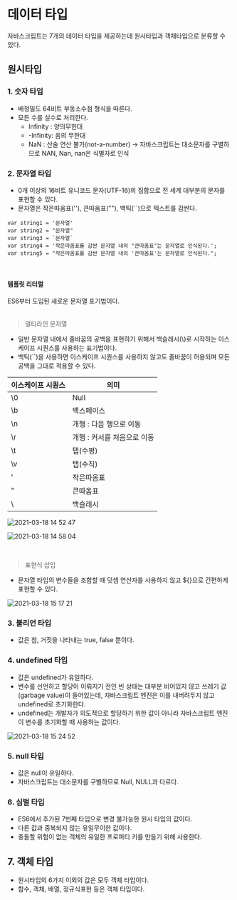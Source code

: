 # 데이터 타입
자바스크립트는 7개의 데이터 타입을 제공하는데 원시타입과 객체타입으로 분류할 수 있다.

## 원시타입
### 1. 숫자 타입
- 배정밀도 64비트 부동소수점 형식을 따른다.
- 모든 수를 실수로 처리한다.
  - Infinity : 양의무한대
  - -Infinity: 음의 무한대
  - NaN : 산술 연산 불가(not-a-number) → 자바스크립트는 대소문자를 구별하므로 NAN, Nan, nan은 식별자로 인식

### 2. 문자열 타입
- 0개 이상의 16비트 유니코드 문자(UTF-16)의 집합으로 전 세계 대부분의 문자를 표현할 수 있다.
- 문자열은 작은따옴표(''), 큰따옴표(""), 백틱(``)으로 텍스트를 감싼다.
```
var string1 = '문자열'
var string2 = "문자열"
var string3 = `문자열`
var string4 = '작은따옴표를 감싼 문자열 내의 "큰따옴표"는 문자열로 인식된다.';
var string5 = "작은따옴표를 감싼 문자열 내의 '큰따옴표'는 문자열로 인식된다.";
```
<br>

#### 템플릿 리터럴
ES6부터 도입된 새로운 문자열 표기법이다.   
<br>

> 멀티라인 문자열
  - 일반 문자열 내에서 줄바꿈의 공백을 표현하기 위해서 백슬래시(\\)로 시작하는 이스케이프 시퀀스를 사용하는 표기법이다.
  - 백틱(``)을 사용하면 이스케이프 시퀀스를 사용하지 않고도 줄바꿈이 허용되며 모든 공백을 그대로 적용할 수 있다. 

|이스케이프 시퀀스|의미|
|-|-|
|\0|Null|
|\b|백스페이스|
|\n|개행 : 다음 행으로 이동|
|\r|개행 : 커서를 처음으로 이동|
|\t|탭(수평)|
|\v|탭(수직)|
|\'|작은따옴표|
|\"|큰따옴표|
|\\ |백슬래시|

![2021-03-18 14 52 47](https://user-images.githubusercontent.com/35294456/111579709-d54afd00-87f9-11eb-92b2-ef1bb0e7146e.png)

![2021-03-18 14 58 04](https://user-images.githubusercontent.com/35294456/111580087-60c48e00-87fa-11eb-9186-82ee7b3f0459.png)

<br>

> 표현식 삽입
  - 문자열 타입의 변수들을 조합할 때 덧셈 연산자를 사용하지 않고 ${}으로 간편하게 표현할 수 있다.

![2021-03-18 15 17 21](https://user-images.githubusercontent.com/35294456/111581676-0b3db080-87fd-11eb-8369-c874d34e9c39.png)

### 3. 불리언 타입
- 값은 참, 거짓을 나타내는 true, false 뿐이다.

### 4. undefined 타입
- 값은 undefined가 유일하다.
- 변수를 선언하고 할당이 이뤄지기 전인 빈 상태는 대부분 비어있지 않고 쓰레기 값(garbage value)이 들어있는데, 자바스크립트 엔진은 이를 내버려두지 않고 undefined로 초기화한다.
- undefined는 개발자가 의도적으로 할당하기 위한 값이 아니라 자바스크립트 엔진이 변수를 초기화할 때 사용하는 값이다.

![2021-03-18 15 24 52](https://user-images.githubusercontent.com/35294456/111582391-180ed400-87fe-11eb-8fd4-b79e74f6ff5a.png)

### 5. null 타입
- 값은 null이 유일하다.
- 자바스크립트는 대소문자를 구별하므로 Null, NULL과 다르다.

### 6. 심벌 타입
- ES6에서 추가된 7번째 타입으로 변경 불가능한 원시 타입의 값이다.
- 다른 값과 중복되지 않는 유일무이한 값이다.
- 충돌할 위험이 없는 객체의 유일한 프로퍼티 키를 만들기 위해 사용한다.

## 7. 객체 타입
- 원시타입의 6가지 이외의 값은 모두 객체 타입이다.
- 함수, 객체, 배열, 정규식표현 등은 객체 타입이다.
